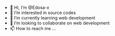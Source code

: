 - 👋 Hi, I’m @Edosa-x
- 👀 I’m interested in source codes
- 🌱 I’m currently learning web development
- 💞️ I’m looking to collaborate on web development
- 📫 How to reach me ...

<!---
Edosa-x/Edosa-x is a ✨ special ✨ repository because its `README.md` (this file) appears on your GitHub profile.
You can click the Preview link to take a look at your changes.
--->
